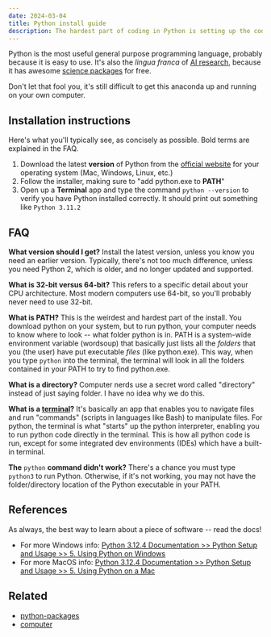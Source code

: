 ```yaml
---
date: 2024-03-04
title: Python install guide
description: The hardest part of coding in Python is setting up the coding environment. Downloading all of the software and making sure it's all in the right place will stop your Python journey before you even start.
---
```


Python is the most useful general purpose programming language, probably because it is easy to use. It's also the *lingua franca* of [AI research](/research), because it has awesome [science packages](/python-packages) for free.

Don't let that fool you, it's still difficult to get this anaconda up and running on your own computer.

## Installation instructions
Here's what you'll typically see, as concisely as possible. Bold terms are explained in the FAQ.

1. Download the latest **version** of Python from the [official website](https://www.python.org/downloads/) for your operating system (Mac, Windows, Linux, etc.)
2. Follow the installer, making sure to "add python.exe to **PATH**"
3. Open up a **Terminal** app and type the command `python --version` to verify you have Python installed correctly. It should print out something like `Python 3.11.2`

## FAQ

**What version should I get?** Install the latest version, unless you know you need an earlier version. Typically, there's not too much difference, unless you need Python 2, which is older, and no longer updated and supported.

**What is 32-bit versus 64-bit?** This refers to a specific detail about your CPU architecture. Most modern computers use 64-bit, so you'll probably never need to use 32-bit.

**What is PATH?** This is the weirdest and hardest part of the install. You download python on your system, but to run python, your computer needs to know where to look -- what folder python is in. PATH is a system-wide environment variable (wordsoup) that basically just lists all the *folders* that you (the user) have put executable *files* (like python.exe). This way, when you type `python` into the terminal, the terminal will look in all the folders contained in your PATH to try to find python.exe.

**What is a directory?** Computer nerds use a secret word called "directory" instead of just saying folder. I have no idea why we do this.

**What is a [terminal](/terminal)?** It's basically an app that enables you to navigate files and run "commands" (scripts in languages like Bash) to manipulate files. For python, the terminal is what "starts" up the python interpreter, enabling you to run python code directly in the terminal. This is how all python code is run, except for some integrated dev environments (IDEs) which have a built-in terminal.

**The** `python` **command didn't work?** There's a chance you must type `python3` to run Python. Otherwise, if it's not working, you may not have the folder/directory location of the Python executable in your PATH.

## References
As always, the best way to learn about a piece of software -- read the docs!
- For more Windows info: [Python 3.12.4 Documentation >> Python Setup and Usage >> 5. Using Python on Windows](https://docs.python.org/3/using/windows.html)
- For more MacOS info: [Python 3.12.4 Documentation >> Python Setup and Usage >> 5. Using Python on a Mac](https://docs.python.org/3/using/mac.html)

## Related
- [python-packages](/python-packages)
- [computer](computer.md)



